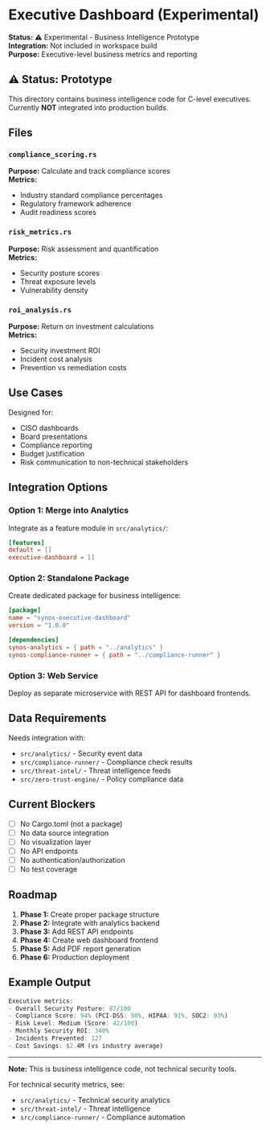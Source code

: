 # Executive Dashboard (Experimental)

**Status:** ⚠️ Experimental - Business Intelligence Prototype  
**Integration:** Not included in workspace build  
**Purpose:** Executive-level business metrics and reporting

## ⚠️ Status: Prototype

This directory contains business intelligence code for C-level executives. Currently **NOT** integrated into production builds.

## Files

### `compliance_scoring.rs`

**Purpose:** Calculate and track compliance scores  
**Metrics:**

-   Industry standard compliance percentages
-   Regulatory framework adherence
-   Audit readiness scores

### `risk_metrics.rs`

**Purpose:** Risk assessment and quantification  
**Metrics:**

-   Security posture scores
-   Threat exposure levels
-   Vulnerability density

### `roi_analysis.rs`

**Purpose:** Return on investment calculations  
**Metrics:**

-   Security investment ROI
-   Incident cost analysis
-   Prevention vs remediation costs

## Use Cases

Designed for:

-   CISO dashboards
-   Board presentations
-   Compliance reporting
-   Budget justification
-   Risk communication to non-technical stakeholders

## Integration Options

### Option 1: Merge into Analytics

Integrate as a feature module in `src/analytics/`:

```toml
[features]
default = []
executive-dashboard = []
```

### Option 2: Standalone Package

Create dedicated package for business intelligence:

```toml
[package]
name = "synos-executive-dashboard"
version = "1.0.0"

[dependencies]
synos-analytics = { path = "../analytics" }
synos-compliance-runner = { path = "../compliance-runner" }
```

### Option 3: Web Service

Deploy as separate microservice with REST API for dashboard frontends.

## Data Requirements

Needs integration with:

-   `src/analytics/` - Security event data
-   `src/compliance-runner/` - Compliance check results
-   `src/threat-intel/` - Threat intelligence feeds
-   `src/zero-trust-engine/` - Policy compliance data

## Current Blockers

-   [ ] No Cargo.toml (not a package)
-   [ ] No data source integration
-   [ ] No visualization layer
-   [ ] No API endpoints
-   [ ] No authentication/authorization
-   [ ] No test coverage

## Roadmap

1. **Phase 1:** Create proper package structure
2. **Phase 2:** Integrate with analytics backend
3. **Phase 3:** Add REST API endpoints
4. **Phase 4:** Create web dashboard frontend
5. **Phase 5:** Add PDF report generation
6. **Phase 6:** Production deployment

## Example Output

```rust
Executive metrics:
- Overall Security Posture: 87/100
- Compliance Score: 94% (PCI-DSS: 98%, HIPAA: 91%, SOC2: 93%)
- Risk Level: Medium (Score: 42/100)
- Monthly Security ROI: 340%
- Incidents Prevented: 127
- Cost Savings: $2.4M (vs industry average)
```

---

**Note:** This is business intelligence code, not technical security tools.

For technical security metrics, see:

-   `src/analytics/` - Technical security analytics
-   `src/threat-intel/` - Threat intelligence
-   `src/compliance-runner/` - Compliance automation
